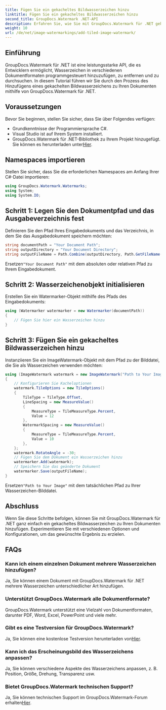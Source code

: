 ```yaml
---
title: Fügen Sie ein gekacheltes Bildwasserzeichen hinzu
linktitle: Fügen Sie ein gekacheltes Bildwasserzeichen hinzu
second_title: GroupDocs.Watermark .NET-API
description: Erfahren Sie, wie Sie mit GroupDocs.Watermark für .NET gekachelte Bildwasserzeichen zu Ihren Dokumenten hinzufügen. Einfach, effizient und anpassbar.
weight: 10
url: /de/net/image-watermarkings/add-tiled-image-watermark/
---
```

## Einführung
GroupDocs.Watermark für .NET ist eine leistungsstarke API, die es Entwicklern ermöglicht, Wasserzeichen in verschiedenen Dokumentformaten programmgesteuert hinzuzufügen, zu entfernen und zu durchsuchen. In diesem Tutorial führen wir Sie durch den Prozess des Hinzufügens eines gekachelten Bildwasserzeichens zu Ihren Dokumenten mithilfe von GroupDocs.Watermark für .NET.
## Voraussetzungen
Bevor Sie beginnen, stellen Sie sicher, dass Sie über Folgendes verfügen:
- Grundkenntnisse der Programmiersprache C#.
- Visual Studio ist auf Ihrem System installiert.
- GroupDocs.Watermark für .NET-Bibliothek zu Ihrem Projekt hinzugefügt. Sie können es herunterladen unter[Hier](https://releases.groupdocs.com/Watermark/net/).

## Namespaces importieren
Stellen Sie sicher, dass Sie die erforderlichen Namespaces am Anfang Ihrer C#-Datei importieren:
```csharp
using GroupDocs.Watermark.Watermarks;
using System;
using System.IO;
```
## Schritt 1: Legen Sie den Dokumentpfad und das Ausgabeverzeichnis fest
Definieren Sie den Pfad Ihres Eingabedokuments und das Verzeichnis, in dem Sie das Ausgabedokument speichern möchten:
```csharp
string documentPath = "Your Document Path";
string outputDirectory = "Your Document Directory";
string outputFileName = Path.Combine(outputDirectory, Path.GetFileName(documentPath));
```
 Ersetzen`"Your Document Path"` mit dem absoluten oder relativen Pfad zu Ihrem Eingabedokument.
## Schritt 2: Wasserzeichenobjekt initialisieren
Erstellen Sie ein Watermarker-Objekt mithilfe des Pfads des Eingabedokuments:
```csharp
using (Watermarker watermarker = new Watermarker(documentPath))
{
    // Fügen Sie hier ein Wasserzeichen hinzu
}
```
## Schritt 3: Fügen Sie ein gekacheltes Bildwasserzeichen hinzu
Instanziieren Sie ein ImageWatermark-Objekt mit dem Pfad zu der Bilddatei, die Sie als Wasserzeichen verwenden möchten:
```csharp
using (ImageWatermark watermark = new ImageWatermark("Path to Your Image"))
{
    // Konfigurieren Sie Kacheloptionen
    watermark.TileOptions = new TileOptions()
    {
        TileType = TileType.Offset,
        LineSpacing = new MeasureValue()
        {
            MeasureType = TileMeasureType.Percent,
            Value = 12
        },
        WatermarkSpacing = new MeasureValue()
        {
            MeasureType = TileMeasureType.Percent,
            Value = 10
        },
    };
    watermark.RotateAngle = -30;
    // Fügen Sie dem Dokument ein Wasserzeichen hinzu
    watermarker.Add(watermark);
    // Speichern Sie das geänderte Dokument
    watermarker.Save(outputFileName);
}
```
 Ersetzen`"Path to Your Image"` mit dem tatsächlichen Pfad zu Ihrer Wasserzeichen-Bilddatei.

## Abschluss
Wenn Sie diese Schritte befolgen, können Sie mit GroupDocs.Watermark für .NET ganz einfach ein gekacheltes Bildwasserzeichen zu Ihren Dokumenten hinzufügen. Experimentieren Sie mit verschiedenen Optionen und Konfigurationen, um das gewünschte Ergebnis zu erzielen.
## FAQs
### Kann ich einem einzelnen Dokument mehrere Wasserzeichen hinzufügen?
Ja, Sie können einem Dokument mit GroupDocs.Watermark für .NET mehrere Wasserzeichen unterschiedlicher Art hinzufügen.
### Unterstützt GroupDocs.Watermark alle Dokumentformate?
GroupDocs.Watermark unterstützt eine Vielzahl von Dokumentformaten, darunter PDF, Word, Excel, PowerPoint und viele mehr.
### Gibt es eine Testversion für GroupDocs.Watermark?
 Ja, Sie können eine kostenlose Testversion herunterladen von[Hier](https://releases.groupdocs.com/).
### Kann ich das Erscheinungsbild des Wasserzeichens anpassen?
Ja, Sie können verschiedene Aspekte des Wasserzeichens anpassen, z. B. Position, Größe, Drehung, Transparenz usw.
### Bietet GroupDocs.Watermark technischen Support?
 Ja, Sie können technischen Support im GroupDocs.Watermark-Forum erhalten[Hier](https://forum.groupdocs.com/c/watermark/19).